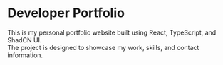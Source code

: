 # Developer Portfolio

This is my personal portfolio website built using React, TypeScript, and ShadCN UI.  
The project is designed to showcase my work, skills, and contact information.

